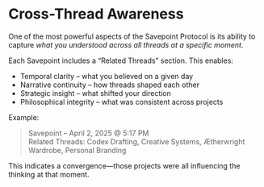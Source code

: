 # Cross-Thread Awareness

One of the most powerful aspects of the Savepoint Protocol is its ability to capture *what you understood across all threads at a specific moment*.

Each Savepoint includes a “Related Threads” section. This enables:

- Temporal clarity – what you believed on a given day  
- Narrative continuity – how threads shaped each other  
- Strategic insight – what shifted your direction  
- Philosophical integrity – what was consistent across projects

Example:

> Savepoint – April 2, 2025 @ 5:17 PM  
> Related Threads: Codex Drafting, Creative Systems, Ætherwright Wardrobe, Personal Branding

This indicates a convergence—those projects were all influencing the thinking at that moment.